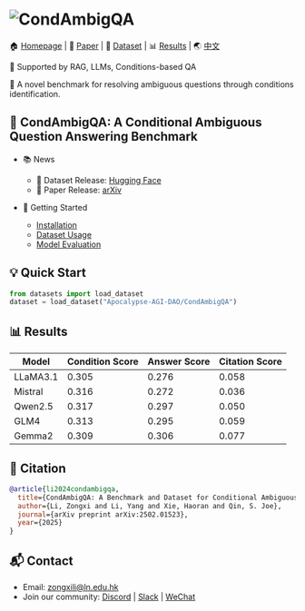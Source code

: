 # ![CondAmbigQA](https://your-banner-image-url.png)

🏠 [Homepage](https://github.com/innovation64/CondAmbigQA) | 📝 [Paper](https://arxiv.org/abs/2502.01523) | 🤗 [Dataset](https://huggingface.co/datasets/Apocalypse-AGI-DAO/CondAmbigQA) | 📊 [Results](#results) | 🌏 [中文](./README_zh.md)

🔄 Supported by RAG, LLMs, Conditions-based QA

💫 A novel benchmark for resolving ambiguous questions through conditions identification.

## 📌 CondAmbigQA: A Conditional Ambiguous Question Answering Benchmark

- 📚 News
  - 🎉 Dataset Release: [Hugging Face](https://huggingface.co/datasets/Apocalypse-AGI-DAO/CondAmbigQA)
  - 📄 Paper Release: [arXiv](https://arxiv.org/abs/2502.01523)

- 🚀 Getting Started
  - [Installation](#installation)
  - [Dataset Usage](#dataset-usage)
  - [Model Evaluation](#evaluation)

## 💡 Quick Start

```python
from datasets import load_dataset
dataset = load_dataset("Apocalypse-AGI-DAO/CondAmbigQA")
```

## 📊 Results 

| Model | Condition Score | Answer Score | Citation Score |
|-------|----------------|--------------|----------------|
| LLaMA3.1 | 0.305 | 0.276 | 0.058 |
| Mistral | 0.316 | 0.272 | 0.036 |
| Qwen2.5 | 0.317 | 0.297 | 0.050 |
| GLM4 | 0.313 | 0.295 | 0.059 |
| Gemma2 | 0.309 | 0.306 | 0.077 |

## 📖 Citation

```bibtex
@article{li2024condambigqa,
  title={CondAmbigQA: A Benchmark and Dataset for Conditional Ambiguous Question Answering},
  author={Li, Zongxi and Li, Yang and Xie, Haoran and Qin, S. Joe},
  journal={arXiv preprint arXiv:2502.01523},
  year={2025}
}
```

## 📬 Contact 

- Email: zongxili@ln.edu.hk
- Join our community: [Discord](#) | [Slack](#) | [WeChat](#)
